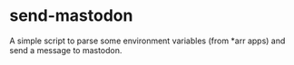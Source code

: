 # send-mastodon
A simple script to parse some environment variables (from *arr apps) and send a message to mastodon.
